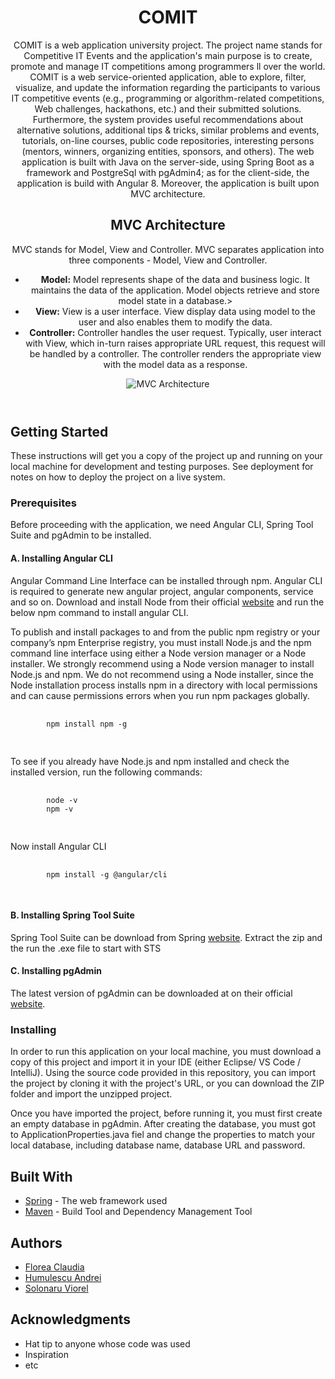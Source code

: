 <header>
	<h1>COMIT</h1>
	<p>
		COMIT is a web application university project. The project name stands for Competitive IT Events and the application's main purpose is to create, promote and manage IT competitions among programmers ll over the world. 
		COMIT is a web service-oriented application, able to explore, filter, visualize, and update the information regarding the participants to various IT competitive events (e.g., programming or algorithm-related competitions, Web challenges, hackathons, etc.) and their submitted solutions. 
		Furthermore, the system provides  useful recommendations about alternative solutions, additional tips & tricks, similar problems and events, tutorials, on-line courses, public code repositories, interesting persons (mentors, winners, organizing entities, sponsors, and others).
		The web application is built with Java on the server-side, using Spring Boot as a framework and PostgreSql with pgAdmin4; as for the client-side, the application is build with Angular 8. 
		Moreover, the application is built upon MVC architecture.
</p>
<div>
	<h2>MVC Architecture</h2>
	<p>
	MVC stands for Model, View and Controller. MVC separates application into three components - Model, View and Controller.
	</p>
	<ul>
		<li><b>Model:</b> Model represents shape of the data and business logic. It maintains the data of the application. Model objects retrieve and store model state in a database.></li>
		<li><b>View:</b> View is a user interface. View display data using model to the user and also enables them to modify the data.</li>
		<li><b>Controller:</b> Controller handles the user request. Typically, user interact with View, which in-turn raises appropriate URL request, this request will be handled by a controller. The controller renders the appropriate view with the model data as a response.</li>
	</ul>
	<img src="https://www.tutorialsteacher.com/Content/images/mvc/request-handling-in-mvc.png" alt="MVC Architecture">
</div>
</header>

<body>
<div>
	<h2>Getting Started</h2>
	<p>
		These instructions will get you a copy of the project up and running on your local machine for development and testing purposes. 		See deployment for notes on how to deploy the project on a live system.
	</p>
</div>	
<div>
	<h3>Prerequisites</h3>
	<p>
		Before proceeding with the application, we need Angular CLI, Spring Tool Suite and pgAdmin to be installed.
	</p>
	<h4>
		A. Installing Angular CLI
	</h4>
	<p>
		Angular Command Line Interface can be installed through npm. Angular CLI is required to generate new angular project, angular components, service and so on.
Download and install Node from their official <a href="https://nodejs.org/en/download/">website</a> and run the below npm command to install angular CLI.
	</p>
	<p>
	To publish and install packages to and from the public npm registry or your company’s npm Enterprise registry, you must install Node.js and the npm command line interface using either a Node version manager or a Node installer. We strongly recommend using a Node version manager to install Node.js and npm. We do not recommend using a Node installer, since the Node installation process installs npm in a directory with local permissions and can cause permissions errors when you run npm packages globally.
	</p>
	<pre>
		<code>
		npm install npm -g
		</code>
	</pre>
	<p>To see if you already have Node.js and npm installed and check the installed version, run the following commands:</p>
	<pre>
		<code>
		node -v
		npm -v
		</code>
	</pre>
	<p>Now install Angular CLI</p>
	<pre>
		<code>
		npm install -g @angular/cli
		</code>
	</pre>
	<h4>
		B. Installing Spring Tool Suite
	</h4>
	<p>
		Spring Tool Suite can be download from Spring <a href="https://spring.io/tools">website</a>. Extract the zip and the run the .exe file to start with STS
	</p>
	<h4>
		C. Installing pgAdmin
	</h4>
	<p>
		The latest version of pgAdmin can be downloaded at on their official <a href="https://www.pgadmin.org">website</a>.
	</p>
	<h3>Installing</h3>
	<p>
	In order to run this application on your local machine, you must download a copy of this project and import it in your IDE (either Eclipse/ VS Code / IntelliJ).
	Using the source code provided in this repository, you can import the project by cloning it with the project's URL, or you can download the ZIP folder and import the unzipped project.
	</p>
	<p>
	Once you have imported the project, before running it, you must first create an empty database in pgAdmin. After creating the database, you must got to ApplicationProperties.java fiel and change the properties to match your local database, including database name, database URL and password.
	</p>
</div>	
<div>
	<h2>Built With</h2>
	<ul>
		<li><a href="https://spring.io/">Spring</a> - The web framework used</li>
		<li><a href="https://maven.apache.org/">Maven</a> - Build Tool and Dependency Management Tool</li>
	</ul>
</div>
<div>
	<h2>Authors</h2>
	<ul>
		<li><a href="https://github.com/claudiaflorea">Florea Claudia</a></li>
		<li><a href="https://github.com/andrei-h9">Humulescu Andrei</a></li>
		<li><a href="https://github.com/Solonaru">Solonaru Viorel</a></li>
	</ul>
</div>
<div>
	<h2>Acknowledgments</h2>
	<ul>
		<li>Hat tip to anyone whose code was used</li>
		<li>Inspiration</li>
		<li>etc</li>
	</ul>
</div>
</body>



